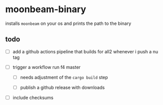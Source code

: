 # moonbeam-binary

installs `moonbeam` on your os and prints the path to the binary

## todo

- [ ] add a github actions pipeline that builds for all2 whenever i push a nu tag

- [ ] trigger a workflow run f4 master
  - [ ] needs adjustment of the `cargo build` step

  - [ ] publish a github release with downloads

- [ ] include checksums
